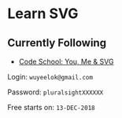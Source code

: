 # Learn SVG 

## Currently Following

* [Code School: You, Me & SVG](https://app.pluralsight.com/library/courses/code-school-you-me-svg/table-of-contents)  


Login: ```wuyeelok@gmail.com```

Password: ```pluralsightXXXXXX```

Free starts on: ```13-DEC-2018```